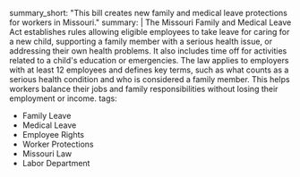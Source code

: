 summary_short: "This bill creates new family and medical leave protections for workers in Missouri."
summary: |
  The Missouri Family and Medical Leave Act establishes rules allowing eligible employees to take leave for caring for a new child, supporting a family member with a serious health issue, or addressing their own health problems. It also includes time off for activities related to a child's education or emergencies. The law applies to employers with at least 12 employees and defines key terms, such as what counts as a serious health condition and who is considered a family member. This helps workers balance their jobs and family responsibilities without losing their employment or income.
tags:
  - Family Leave
  - Medical Leave
  - Employee Rights
  - Worker Protections
  - Missouri Law
  - Labor Department
